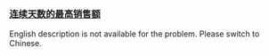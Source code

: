 ### [连续天数的最高销售额](https://leetcode.com/problems/lian-xu-zi-shu-zu-de-zui-da-he-lcof)

English description is not available for the problem. Please switch to Chinese.